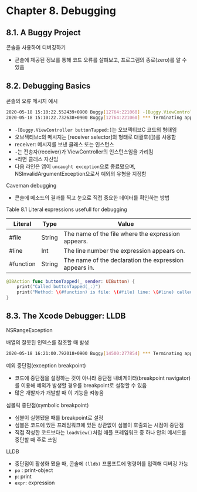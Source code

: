 # Chapter 8. Debugging

## 8.1. A Buggy Project

콘솔을 사용하여 디버깅하기

- 콘솔에 제공된 정보를 통해 코드 오류를 살펴보고, 프로그램의 종료(zero)를 알 수 있음

## 8.2. Debugging Basics

콘솔의 오류 메시지 예시

```sh
2020-05-18 15:10:22.552439+0900 Buggy[12764:221060] -[Buggy.ViewController buttonTapped:]: unrecognized selector sent to instance 0x7fc8cee0a610
2020-05-18 15:10:22.732638+0900 Buggy[12764:221060] *** Terminating app due to uncaught exception 'NSInvalidArgumentException', reason: '-[Buggy.ViewController buttonTapped:]: unrecognized selector sent to instance 0x7fc8cee0a610'
```

- `-[Buggy.ViewController buttonTapped:]`는 오브젝티브C 코드의 형태임
- 오브젝티브c의 메시지는 [receiver selector]의 형태로 대괄호([])를 사용함
- receiver: 메시지를 보낸 클래스 또는 인스턴스
- `-`는 전송자(receiver)가 ViewController의 인스턴스임을 가리킴
- `+`라면 클래스 자신임
- 다음 라인은 앱이 `uncaught exception`으로 종료됐으며, NSInvalidArgumentException으로서 예외의 유형을 지정함

Caveman debugging

- 콘솔에 메소드의 결과를 찍고 눈으로 직접 중요한 데이터를 확인하는 방법

Table 8.1 Literal expressions usefull for debugging

| Literal   | Type   | Value                                                  |
| --------- | ------ | ------------------------------------------------------ |
| #file     | String | The name of the file where the expression appears.     |
| #line     | Int    | The line number the expression appears on.             |
| #function | String | The name of the declaration the expression appears in. |

```swift
@IBAction func buttonTapped(_ sender: UIButton) {
    print("Called buttonTapped(_:)")
    print("Method: \(#function) is file: \(#file) line: \(#line) called.")
}
```

## 8.3. The Xcode Debugger: LLDB

NSRangeException

배열의 잘못된 인덱스를 참조할 때 발생

```sh
2020-05-18 16:21:00.792018+0900 Buggy[14500:277854] *** Terminating app due to uncaught exception 'NSRangeException', reason: '*** -[__NSArrayM removeObjectsInRange:]: range {0, 1} extends beyond bounds for empty array'
```

예외 중단점(exception breakpoint)

- 코드에 중단점을 설정하는 것이 아니라 중단점 내비게이터(breakpoint navigator)를 이용해 예외가 발생할 경우를 breakpoint로 설정할 수 있음
- 많은 개발자가 개발할 때 이 기능을 켜놓음

심볼릭 중단점(symbolic breakpoint)

- 심볼이 실행됐을 때를 breakpoint로 설정
- 심볼은 코드에 있든 프레임워크에 있든 상관없이 심볼이 호출되는 시점이 중단점
- 직접 작성한 코드보다는 `loadView()`처럼 애플 프레임워크 중 하나 안의 메서드를 중단할 때 주로 쓰임

LLDB

- 중단점이 활성화 됐을 때, 콘솔에 `(lldb)` 프롬프트에 명령어를 입력해 디버깅 가능
- `po` : print-object
- `p`: print
- `expr`: expression

